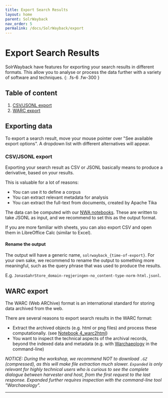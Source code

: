 ```yaml
---
title: Export Search Results
layout: home
parent: SolrWayback
nav_order: 5
permalink: /docs/SolrWayback/export
---
```


# Export Search Results
SolrWayback have features for exporting your search results in different formats. This allow you to analyse or process the data further with a variety of software and techniques.
{: .fs-6 .fw-300 }

## Table of content
1. [CSV/JSONL export](#search-synthax)
2. [WARC export](#warc-export)

## Exporting data
To export a search result, move your mouse pointer over "See available export options". A dropdown list with different alternatives will appear.

### CSV/JSONL export
Exporting your search result as CSV or JSONL basically means to produce a derivative, based on your results.

This is valuable for a lot of reasons:
- You can use it to define a corpus
- You can extract relevant metadata for analysis
- You can extract the full-text from documents, created by Apache Tika

The data can be computed with our [NWA notebooks](../notebooks). These are written to take JSONL as input, and we recommend to set this as the output format.

If you are more familiar with sheets, you can also export CSV and open them in LibreOffice Calc (similar to Excel).

#### Rename the output
The output will have a generic name, `solrwayback_{time-of-export}`. For your own sake, we recommend to rename the output to something more meaningful, such as the query phrase that was used to produce the results.

E.g. `JonasGahrStore_domain-regjeringen-no_content-type-norm-html.jsonl`.


## WARC export
The WARC (Web ARChive) format is an international standard for storing data archived from the web.

There are several reasons to export search results in the WARC format:
- Extract the archived objects (e.g. html or png files) and process these computationally. (see [Notebook 4_warc2html](../notebooks#4-warc2html))
- You want to inspect the technical aspects of the archival records, beyond the indexed data and metadata (e.g. with [Warchaeology](../warchaeology) in the command-line)

*NOTICE: During the workshop, we recommend NOT to download `.GZ` (compressed), as this will make file extraction much slower. `Expanded` is only relevant for highly technical users who is curious to see the complete dialogue between harvester and host, from the first request to the last response. Expanded further requires inspection with the command-line tool "Warchaeology".*



----

